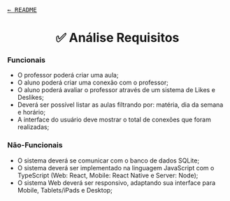 <kbd>[&larr; README](../../README.md)</kbd>

<h1 align=center>✅ Análise Requisitos</h1>

### **Funcionais**
  - O professor poderá criar uma aula;
  - O aluno poderá criar uma conexão com o professor;
  - O aluno poderá avaliar o professor através de um sistema de Likes e Deslikes;
  - Deverá ser possível listar as aulas filtrando por: matéria, dia da semana e horário;
  - A interface do usuário deve mostrar o total de conexões que foram realizadas;

### **Não-Funcionais**
  - O sistema deverá se comunicar com o banco de dados SQLite;
  - O sistema deverá ser implementado na linguagem JavaScript com o TypeScript (Web: React, Mobile: React Native e Server: Node);
  - O sistema Web deverá ser responsivo, adaptando sua interface para Mobile, Tablets/iPads e Desktop;

<!-- - ### **Regras de Negócio**

...

## **:walking: JORNADA DO USUÁRIO**

...  -->
